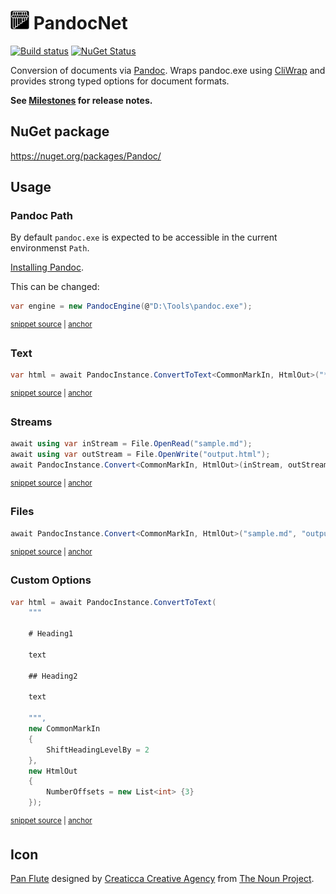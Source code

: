 # <img src="/src/icon.png" height="30px"> PandocNet

[![Build status](https://ci.appveyor.com/api/projects/status/naxouwk164twkgn3?svg=true)](https://ci.appveyor.com/project/SimonCropp/PandocNet)
[![NuGet Status](https://img.shields.io/nuget/v/Pandoc.svg)](https://www.nuget.org/packages/Pandoc/)

Conversion of documents via [Pandoc](https://pandoc.org/). Wraps pandoc.exe using [CliWrap](https://github.com/Tyrrrz/CliWrap) and provides strong typed options for document formats.

**See [Milestones](../../milestones?state=closed) for release notes.**


## NuGet package

https://nuget.org/packages/Pandoc/


## Usage


### Pandoc Path

By default `pandoc.exe` is expected to be accessible in the current environmenst `Path`.

[Installing Pandoc](https://pandoc.org/installing.html).

This can be changed:

<!-- snippet: PandocPath -->
<a id='snippet-pandocpath'></a>
```cs
var engine = new PandocEngine(@"D:\Tools\pandoc.exe");
```
<sup><a href='/src/Tests/Samples.cs#L9-L13' title='Snippet source file'>snippet source</a> | <a href='#snippet-pandocpath' title='Start of snippet'>anchor</a></sup>
<!-- endSnippet -->


### Text

<!-- snippet: text -->
<a id='snippet-text'></a>
```cs
var html = await PandocInstance.ConvertToText<CommonMarkIn, HtmlOut>("*text*");
```
<sup><a href='/src/Tests/Samples.cs#L47-L51' title='Snippet source file'>snippet source</a> | <a href='#snippet-text' title='Start of snippet'>anchor</a></sup>
<!-- endSnippet -->


### Streams

<!-- snippet: streams -->
<a id='snippet-streams'></a>
```cs
await using var inStream = File.OpenRead("sample.md");
await using var outStream = File.OpenWrite("output.html");
await PandocInstance.Convert<CommonMarkIn, HtmlOut>(inStream, outStream);
```
<sup><a href='/src/Tests/Samples.cs#L32-L38' title='Snippet source file'>snippet source</a> | <a href='#snippet-streams' title='Start of snippet'>anchor</a></sup>
<!-- endSnippet -->


### Files

<!-- snippet: files -->
<a id='snippet-files'></a>
```cs
await PandocInstance.Convert<CommonMarkIn, HtmlOut>("sample.md", "output.html");
```
<sup><a href='/src/Tests/Samples.cs#L19-L23' title='Snippet source file'>snippet source</a> | <a href='#snippet-files' title='Start of snippet'>anchor</a></sup>
<!-- endSnippet -->


### Custom Options

<!-- snippet: custom-options -->
<a id='snippet-custom-options'></a>
```cs
var html = await PandocInstance.ConvertToText(
    """

    # Heading1

    text

    ## Heading2

    text

    """,
    new CommonMarkIn
    {
        ShiftHeadingLevelBy = 2
    },
    new HtmlOut
    {
        NumberOffsets = new List<int> {3}
    });
```
<sup><a href='/src/Tests/Samples.cs#L59-L82' title='Snippet source file'>snippet source</a> | <a href='#snippet-custom-options' title='Start of snippet'>anchor</a></sup>
<!-- endSnippet -->


## Icon

[Pan Flute](https://thenounproject.com/term/pan+flute/1526666/) designed by [Creaticca Creative Agency](https://thenounproject.com/creaticca/) from [The Noun Project](https://thenounproject.com/).
